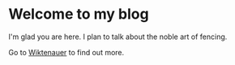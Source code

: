 # Welcome to my blog

I'm glad you are here. I plan to talk about the noble art of fencing.

Go to [Wiktenauer](https://wiktenauer.com/wiki/Main_Page) to find out more.

